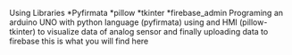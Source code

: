 Using Libraries 
      *Pyfirmata
      *pillow
      *tkinter
      *firebase_admin
Programing an arduino UNO with python language (pyfirmata)  using and HMI (pillow-tkinter) to visualize data of analog sensor and finally uploading data to firebase 
this is what you will find here
